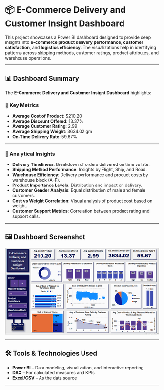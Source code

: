 # 📦  E-Commerce Delivery and Customer Insight Dashboard

This project showcases a Power BI dashboard designed to provide deep insights into **e-commerce product delivery performance**, **customer satisfaction**, and **logistics efficiency**. The visualizations help in identifying patterns across shipping methods, customer ratings, product attributes, and warehouse operations.

---

## 📊 Dashboard Summary

The **E-Commerce Delivery and Customer Insight Dashboard** highlights:

### 🔹 Key Metrics
- **Average Cost of Product**: \$210.20  
- **Average Discount Offered**: 13.37%  
- **Average Customer Rating**: 2.99  
- **Average Shipping Weight**: 3634.02 gm  
- **On-Time Delivery Rate**: 59.67%

---

### 🔹 Analytical Insights
- **Delivery Timeliness**: Breakdown of orders delivered on time vs late.
- **Shipping Method Performance**: Insights by Flight, Ship, and Road.
- **Warehouse Efficiency**: Delivery performance and product costs by warehouse block (A–F).
- **Product Importance Levels**: Distribution and impact on delivery.
- **Customer Gender Analysis**: Equal distribution of male and female customers.
- **Cost vs Weight Correlation**: Visual analysis of product cost based on weight.
- **Customer Support Metrics**: Correlation between product rating and support calls.

---

## 🖼️ Dashboard Screenshot

![E-Commerce Dashboard](images/Dashboard.PNG)

---

## 🛠️ Tools & Technologies Used

- **Power BI** – Data modeling, visualization, and interactive reporting
- **DAX** – For calculated measures and KPIs
- **Excel/CSV** – As the data source

---



